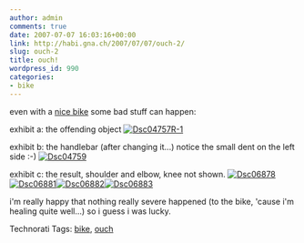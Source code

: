```yaml
---
author: admin
comments: true
date: 2007-07-07 16:03:16+00:00
link: http://habi.gna.ch/2007/07/07/ouch-2/
slug: ouch-2
title: ouch!
wordpress_id: 990
categories:
- bike
---
```


even with a [nice bike](http://habi.gna.ch/2007/06/30/my-new-toy/) some bad stuff can happen:

exhibit a: the offending object
[![Dsc04757R-1](http://habi.gna.ch/wp-content/uploads/2007/07/dsc04757r-1-tm.jpg)](http://habi.gna.ch/wp-content/uploads/2007/07/dsc04757r-1.jpg)
  

exhibit b: the handlebar (after changing it...)
notice the small dent on the left side :-)
[![Dsc04759](http://habi.gna.ch/wp-content/uploads/2007/07/dsc04759-tm.jpg)](http://habi.gna.ch/wp-content/uploads/2007/07/dsc04759.jpg)
  

exhibit c: the result, shoulder and elbow, knee not shown.
[![Dsc06878](http://habi.gna.ch/wp-content/uploads/2007/07/dsc06878-tm.jpg)](http://habi.gna.ch/wp-content/uploads/2007/07/dsc06878.jpg)[![Dsc06881](http://habi.gna.ch/wp-content/uploads/2007/07/dsc06881-tm.jpg)](http://habi.gna.ch/wp-content/uploads/2007/07/dsc06881.jpg)[![Dsc06882](http://habi.gna.ch/wp-content/uploads/2007/07/dsc06882-tm.jpg)](http://habi.gna.ch/wp-content/uploads/2007/07/dsc06882.jpg)[![Dsc06883](http://habi.gna.ch/wp-content/uploads/2007/07/dsc06883-tm.jpg)](http://habi.gna.ch/wp-content/uploads/2007/07/dsc06883.jpg)
  

i'm really happy that nothing really severe happened (to the bike, 'cause i'm healing quite well...) so i guess i was lucky.



Technorati Tags: [bike](http://www.technorati.com/tag/bike), [ouch](http://www.technorati.com/tag/ouch)
